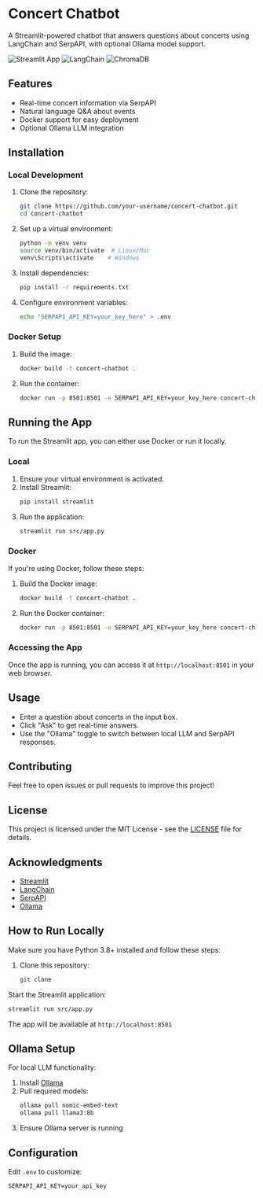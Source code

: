 # Concert Chatbot

A Streamlit-powered chatbot that answers questions about concerts using LangChain and SerpAPI, with optional Ollama model support.

![Streamlit App](https://img.shields.io/badge/Streamlit-FF4B4B?style=for-the-badge&logo=Streamlit&logoColor=white)
![LangChain](https://img.shields.io/badge/LangChain-00A67E?style=for-the-badge)
![ChromaDB](https://img.shields.io/badge/ChromaDB-FFD43B?style=for-the-badge)

## Features
- Real-time concert information via SerpAPI
- Natural language Q&A about events
- Docker support for easy deployment
- Optional Ollama LLM integration

## Installation

### Local Development
1. Clone the repository:
   ```bash
   git clone https://github.com/your-username/concert-chatbot.git
   cd concert-chatbot
   ```
2. Set up a virtual environment:
   ```bash
   python -m venv venv
   source venv/bin/activate  # Linux/Mac
   venv\Scripts\activate    # Windows
   ```
3. Install dependencies:
   ```bash
   pip install -r requirements.txt
   ```
4. Configure environment variables:
   ```bash
   echo "SERPAPI_API_KEY=your_key_here" > .env
   ```
### Docker Setup
1. Build the image:
   ```bash
   docker build -t concert-chatbot .
   ```
2. Run the container:
   ```bash
   docker run -p 8501:8501 -e SERPAPI_API_KEY=your_key_here concert-chatbot
   ```
## Running the App

To run the Streamlit app, you can either use Docker or run it locally.

### Local
1. Ensure your virtual environment is activated.
2. Install Streamlit:
   ```bash
   pip install streamlit
   ```
3. Run the application:
   ```bash
   streamlit run src/app.py
   ```

### Docker
If you're using Docker, follow these steps:

1. Build the Docker image:
   ```bash
   docker build -t concert-chatbot .
   ```
2. Run the Docker container:
   ```bash
   docker run -p 8501:8501 -e SERPAPI_API_KEY=your_key_here concert-chatbot
   ```

### Accessing the App

Once the app is running, you can access it at `http://localhost:8501` in your web browser.

## Usage

- Enter a question about concerts in the input box.
- Click "Ask" to get real-time answers.
- Use the "Ollama" toggle to switch between local LLM and SerpAPI responses.

## Contributing

Feel free to open issues or pull requests to improve this project!

## License

This project is licensed under the MIT License - see the [LICENSE](LICENSE) file for details.

## Acknowledgments

- [Streamlit](https://streamlit.io/)
- [LangChain](https://langchain.readthedocs.io/)
- [SerpAPI](https://serpapi.com/)
- [Ollama](https://ollama.com/)

## How to Run Locally

Make sure you have Python 3.8+ installed and follow these steps:

1. Clone this repository:
   ```bash
   git clone
Start the Streamlit application:
   ```bash
   streamlit run src/app.py
   ```

The app will be available at `http://localhost:8501`

## Ollama Setup
For local LLM functionality:
1. Install [Ollama](https://ollama.com/download)
2. Pull required models:
   ```bash
   ollama pull nomic-embed-text
   ollama pull llama3:8b
   ```
3. Ensure Ollama server is running

## Configuration
Edit `.env` to customize:
   ```env
   SERPAPI_API_KEY=your_api_key
   ```